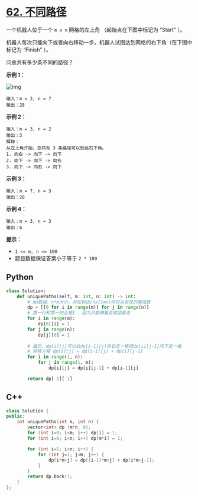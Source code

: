 # [62. 不同路径](https://leetcode.cn/problems/unique-paths/)

一个机器人位于一个 `m x n` 网格的左上角 （起始点在下图中标记为 “Start” ）。

机器人每次只能向下或者向右移动一步。机器人试图达到网格的右下角（在下图中标记为 “Finish” ）。

问总共有多少条不同的路径？

 

**示例 1：**

![img](https://assets.leetcode.com/uploads/2018/10/22/robot_maze.png)

```
输入：m = 3, n = 7
输出：28
```

**示例 2：**

```
输入：m = 3, n = 2
输出：3
解释：
从左上角开始，总共有 3 条路径可以到达右下角。
1. 向右 -> 向下 -> 向下
2. 向下 -> 向下 -> 向右
3. 向下 -> 向右 -> 向下
```

**示例 3：**

```
输入：m = 7, n = 3
输出：28
```

**示例 4：**

```
输入：m = 3, n = 3
输出：6
```

 

**提示：**

- `1 <= m, n <= 100`
- 题目数据保证答案小于等于 `2 * 109`



## Python

```python
class Solution:
    def uniquePaths(self, m: int, n: int) -> int:
        # dp数组，n*m大小，对应到达[nx][mx]时可以实现的路径数
        dp = [[0 for i in range(m)] for j in range(n)]
		# 第一行和第一列全是1 ，因为只能横着走或竖着走
        for i in range(m):
            dp[0][i] = 1
        for j in range(n):
            dp[j][0] = 1
            
        # 遍历，dp[i][j]可以从dp[i-1][j]向右走一格或dp[i][j-1]向下走一格
        # 转移方程 dp[i][j] = dp[i-1][j] + dp[i][j-1]
        for i in range(1, n):
            for j in range(1, m):
                dp[i][j] = dp[i][j-1] + dp[i-1][j]

        return dp[-1][-1]

```



## C++

```cpp
class Solution {
public:
    int uniquePaths(int m, int n) {
        vector<int> dp (m*n, 0);
        for (int i=0; i<m; i++) dp[i] = 1;
        for (int i=0; i<n; i++) dp[m*i] = 1;

        for (int i=1; i<n; i++) {
            for (int j=1; j<m; j++) {
                dp[i*m+j] = dp[(i-1)*m+j] + dp[i*m+j-1];
            }
        }
        return dp.back();
    }
};
```


